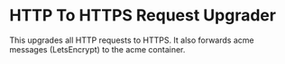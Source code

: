 # HTTP To HTTPS Request Upgrader
This upgrades all HTTP requests to HTTPS.
It also forwards acme messages (LetsEncrypt) to the acme container.